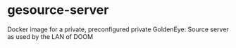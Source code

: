 # gesource-server
Docker image for a private, preconfigured private GoldenEye: Source server as used by the LAN of DOOM 
